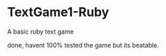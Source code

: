 TextGame1-Ruby
==============

A basic ruby text game 

done, havent 100% tested the game but its beatable.

